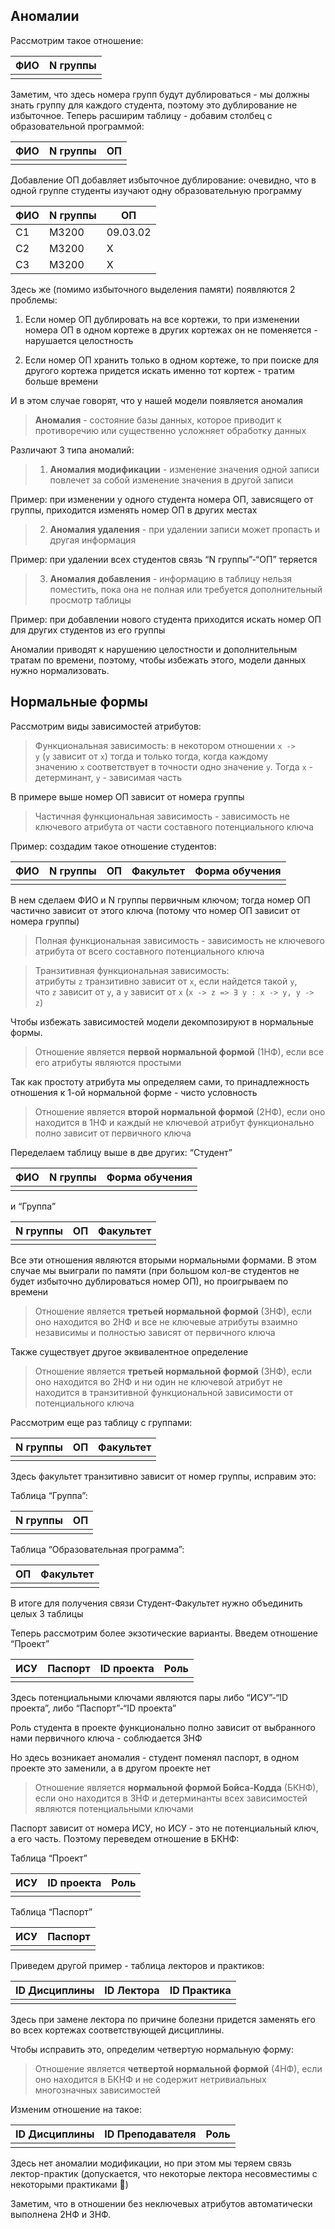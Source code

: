 ## Аномалии

Рассмотрим такое отношение:

| ФИО | N группы |
| --- | -------- |
|     |          |

Заметим, что здесь номера групп будут дублироваться - мы должны знать группу для каждого студента, поэтому это дублирование не избыточное. Теперь расширим таблицу - добавим столбец с образовательной программой:

|ФИО|N группы|ОП|
|---|---|---|
||||

Добавление ОП добавляет избыточное дублирование: очевидно, что в одной группе студенты изучают одну образовательную программу

|ФИО|N группы|ОП|
|---|---|---|
|С1|M3200|09.03.02|
|С2|M3200|X|
|С3|M3200|X|

Здесь же (помимо избыточного выделения памяти) появляются 2 проблемы:

1) Если номер ОП дублировать на все кортежи, то при изменении номера ОП в одном кортеже в других кортежах он не поменяется - нарушается целостность

2) Если номер ОП хранить только в одном кортеже, то при поиске для другого кортежа придется искать именно тот кортеж - тратим больше времени

И в этом случае говорят, что у нашей модели появляется аномалия

> **Аномалия** - состояние базы данных, которое приводит к противоречию или существенно усложняет обработку данных

Различают 3 типа аномалий:

> 1. **Аномалия модификации** - изменение значения одной записи повлечет за собой изменение значения в другой записи

Пример: при изменении у одного студента номера ОП, зависящего от группы, приходится изменять номер ОП в других местах

> 2. **Аномалия удаления** - при удалении записи может пропасть и другая информация

Пример: при удалении всех студентов связь “N группы”-“ОП” теряется

>3. **Аномалия добавления** - информацию в таблицу нельзя поместить, пока она не полная или требуется дополнительный просмотр таблицы

Пример: при добавлении нового студента приходится искать номер ОП для других студентов из его группы

Аномалии приводят к нарушению целостности и дополнительным тратам по времени, поэтому, чтобы избежать этого, модели данных нужно нормализовать.

## Нормальные формы

Рассмотрим виды зависимостей атрибутов:

> Функциональная зависимость: в некотором отношении `x -> y` (`y` зависит от `x`) тогда и только тогда, когда каждому значению `x` соответствует в точности одно значение `y`. Тогда `x` - детерминант, `y` - зависимая часть

В примере выше номер ОП зависит от номера группы

> Частичная функциональная зависимость - зависимость не ключевого атрибута от части составного потенциального ключа

Пример: создадим такое отношение студентов:

|**ФИО**|**N группы**|ОП|Факультет|Форма обучения|
|---|---|---|---|---|
||||||

В нем сделаем ФИО и N группы первичным ключом; тогда номер ОП частично зависит от этого ключа (потому что номер ОП зависит от номера группы)

> Полная функциональная зависимость - зависимость не ключевого атрибута от всего составного потенциального ключа

> Транзитивная функциональная зависимость: атрибуты `z` транзитивно зависит от `x`, если найдется такой `y`, что `z` зависит от `y`, а `y` зависит от `x` (`x -> z => Ǝ y : x -> y, y -> z`)

Чтобы избежать зависимостей модели декомпозируют в нормальные формы.

> Отношение является **первой нормальной формой** (1НФ), если все его атрибуты являются простыми

Так как простоту атрибута мы определяем сами, то принадлежность отношения к 1-ой нормальной форме - чисто условность

> Отношение является **второй нормальной формой** (2НФ), если оно находится в 1НФ и каждый не ключевой атрибут функционально полно зависит от первичного ключа

Переделаем таблицу выше в две других: “Студент”

|ФИО|N группы|Форма обучения|
|---|---|---|
||||
и “Группа”

| N группы | ОП  | Факультет |
| -------- | --- | --------- |
|          |     |           |
Все эти отношения являются вторыми нормальными формами. В этом случае мы выиграли по памяти (при большом кол-ве студентов не будет избыточно дублироваться номер ОП), но проигрываем по времени

> Отношение является **третьей нормальной формой** (3НФ), если оно находится во 2НФ и все не ключевые атрибуты взаимно независимы и полностью зависят от первичного ключа

Также существует другое эквивалентное определение

> Отношение является **третьей нормальной формой** (3НФ), если оно находится во 2НФ и ни один не ключевой атрибут не находится в транзитивной функциональной зависимости от потенциального ключа

Рассмотрим еще раз таблицу с группами:

|N группы|ОП|Факультет|
|---|---|---|
||||
Здесь факультет транзитивно зависит от номер группы, исправим это:

Таблица “Группа”:

|N группы|ОП|
|---|---|
|||
Таблица “Образовательная программа”:

|ОП|Факультет|
|---|---|
|||
В итоге для получения связи Студент-Факультет нужно объединить целых 3 таблицы

Теперь рассмотрим более экзотические варианты. Введем отношение “Проект”

|ИСУ|Паспорт|ID проекта|Роль|
|---|---|---|---|
|||||
Здесь потенциальными ключами являются пары либо “ИСУ”-“ID проекта”, либо “Паспорт”-“ID проекта”

Роль студента в проекте функционально полно зависит от выбранного нами первичного ключа - соблюдается 3НФ

Но здесь возникает аномалия - студент поменял паспорт, в одном проекте это заменили, а в другом проекте нет

> Отношение является **нормальной формой Бойса-Кодда** (БКНФ), если оно находится в 3НФ и детерминанты всех зависимостей являются потенциальными ключами

Паспорт зависит от номера ИСУ, но ИСУ - это не потенциальный ключ, а его часть. Поэтому переведем отношение в БКНФ:

Таблица “Проект”

|ИСУ|ID проекта|Роль|
|---|---|---|
||||

Таблица “Паспорт”

|ИСУ|Паспорт|
|---|---|
|||

Приведем другой пример - таблица лекторов и практиков:

|ID Дисциплины|ID Лектора|ID Практика|
|---|---|---|
||||

Здесь при замене лектора по причине болезни придется заменять его во всех кортежах соответствующей дисциплины.

Чтобы исправить это, определим четвертую нормальную форму:

> Отношение является **четвертой нормальной формой** (4НФ), если оно находится в БКНФ и не содержит нетривиальных многозначных зависимостей

Изменим отношение на такое:

|ID Дисциплины|ID Преподавателя|Роль|
|---|---|---|
||||

Здесь нет аномалии модификации, но при этом мы теряем связь лектор-практик (допускается, что некоторые лектора несовместимы с некоторыми практиками 🦆)

Заметим, что в отношении без неключевых атрибутов автоматически выполнена 2НФ и 3НФ.